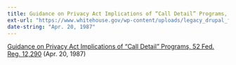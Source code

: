 ```yaml
---
title: Guidance on Privacy Act Implications of “Call Detail” Programs, 52 Fed. Reg. 12,290
ext-url: "https://www.whitehouse.gov/wp-content/uploads/legacy_drupal_files/omb/assets/OMB/inforeg/guidance_privacy_act.pdf"
date-string: "Apr. 20, 1987"
---
```

[Guidance on Privacy Act Implications of “Call Detail” Programs, 52 Fed. Reg. 12,290](https://www.whitehouse.gov/wp-content/uploads/legacy_drupal_files/omb/assets/OMB/inforeg/guidance_privacy_act.pdf) (Apr. 20, 1987)
